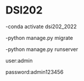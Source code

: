 # DSI202
-conda activate dsi202_2022

-python manage.py migrate

-python manage.py runserver

user:admin

password:admin123456
